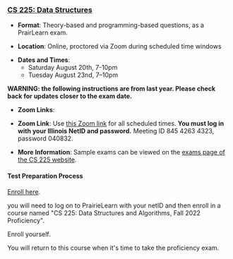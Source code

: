 <!--
7/6/2018 -- waf@illinois.edu
- Initial update.
-->

### <a name="CS225" class="anchor"></a>[CS 225: Data Structures](https://courses.engr.illinois.edu/cs225/)

* **Format**: Theory-based and programming-based questions, as a PrairLearn exam.
<!--- -->
* **Location**: Online, proctored via Zoom during scheduled time windows
<!--- -->
* **Dates and Times**:
    * Saturday August 20th, 7-10pm
    * Tuesday August 23nd, 7–10pm
<!--- -->

**WARNING:  the following instructions are from last year.   Please check back for updates closer to the exam date.**

* **Zoom Links**: 
<!--- -->
* **Zoom Link**: Use [this Zoom link](https://illinois.zoom.us/j/84542634323?pwd=b2lnS2UrWi96a2dDR3Bhc3NWdTJMZz09) for all scheduled times.
**You must log in with your Illinois NetID and password.** Meeting ID 845 4263 4323, password 040832.
<!--- -->
* **More Information**: Sample exams can be viewed on the [exams page of the CS 225 website](https://courses.engr.illinois.edu/cs225/sp2018//exams/#practice-exams).

#### Test Preparation Process

[Enroll here](https://prairielearn.engr.illinois.edu/pl/enroll).
<!--- -->
you will need to log on to PrairieLearn with your netID and then enroll in a
course named "CS 225: Data Structures and Algorithms, Fall 2022 Proficiency".
<!--- -->
Enroll yourself.
<!--- -->
You will return to this course when it's time to take the proficiency
exam.

